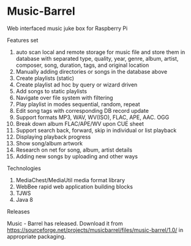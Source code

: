 Music-Barrel
============

Web interfaced music juke box for Raspberry Pi

Features set

1. auto scan local and remote storage for music file and store them in database with
  separated type, quality, year, genre, album, artist, composer, song, duration, tags,
  and original location
2. Manually adding directories or songs in the database above
3. Create playlists (static)
4. Create playlist ad hoc by query or wizard driven
5. Add songs to static playlists
6. Navigate over file system with filtering
7. Play playlist in modes sequential, random, repeat
8. Edit song tags with corresponding DB record update
9. Support formats MP3, WAV, WV(ISO), FLAC, APE, AAC. OGG
10. Break down album FLAC/APE/WV upon CUE sheet
11. Support search back, forward, skip in individual or list playback
12. Displaying playback progress
13. Show song/album artwork
14. Research on net for song, album, artist details
15. Adding new songs by uploading and other ways

Technologies

1. MediaChest/MediaUtil media format library
2. WebBee rapid web application building blocks
3. TJWS
4. Java 8

Releases

Music - Barrel has released. Download it from
https://sourceforge.net/projects/musicbarrel/files/music-barrel/1.0/
in appropriate packaging.